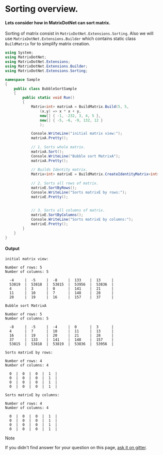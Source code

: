 # Sorting overview.

#### Lets consider how in MatrixDotNet can sort matrix.

Sorting of matrix consist in `MatrixDotNet.Extensions.Sorting`. Also we will use `MatrixDotNet.Extensions.Builder` which contains static class `BuildMatrix` for 
to simplify matrix creation.

```c#
using System;
using MatrixDotNet;
using MatrixDotNet.Extensions;
using MatrixDotNet.Extensions.Builder;
using MatrixDotNet.Extensions.Sorting;

namespace Sample
{
    public class BubbleSortSample
    {
        public static void Run()
        {
            Matrix<int> matrixA = BuildMatrix.Build(5, 5, 
                (x,y) => x * x + y,
                new[] { -1, -232, 3, 4, 5 },
                new[] { -5, -6, -9, 132, 12 } 
                );

            Console.WriteLine("initial matrix view:");
            matrixA.Pretty();
            
            // 1. Sorts whole matrix. 
            matrixA.Sort();
            Console.WriteLine("Bubble sort MatrixA");
            matrixA.Pretty();
            
            // Builds Identity matrix.
            Matrix<int> matrixE = BuildMatrix.CreateIdentityMatrix<int>(4,4);
            
            // 2. Sorts all rows of matrix.
            matrixE.SortByRows();
            Console.WriteLine("Sorts matrixE by rows:");
            matrixE.Pretty();
            
            
            // 3. Sorts all columns of matrix.
            matrixE.SortByColumns();
            Console.WriteLine("Sorts matrixE by columns:");
            matrixE.Pretty();
        }
    }
}
```

#### Output

```
initial matrix view:

Number of rows: 5
Number of columns: 5

  -4     |  -5     |  -8     |  133    |  13     |
  53819  |  53818  |  53815  |  53956  |  53836  |
  4      |  3      |  0      |  141    |  21     |
  11     |  10     |  7      |  148    |  28     |
  20     |  19     |  16     |  157    |  37     |

Bubble sort MatrixA

Number of rows: 5
Number of columns: 5

  -8     |  -5     |  -4     |  0      |  3      |
  4      |  7      |  10     |  11     |  13     |
  16     |  19     |  20     |  21     |  28     |
  37     |  133    |  141    |  148    |  157    |
  53815  |  53818  |  53819  |  53836  |  53956  |

Sorts matrixE by rows:

Number of rows: 4
Number of columns: 4

  0  |  0  |  0  |  1  |
  0  |  0  |  0  |  1  |
  0  |  0  |  0  |  1  |
  0  |  0  |  0  |  1  |

Sorts matrixE by columns:

Number of rows: 4
Number of columns: 4

  0  |  0  |  0  |  1  |
  0  |  0  |  0  |  1  |
  0  |  0  |  0  |  1  |
  0  |  0  |  0  |  1  |
```

> [!NOTE]
> If you didn't find answer for your question on this page, [ask it on gitter](https://gitter.im/MatrixDotNet/community?utm_source=badge&utm_medium=badge&utm_campaign=pr-badge).
